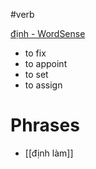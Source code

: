 #verb 


[định‎ - WordSense](https://www.wordsense.eu/%C4%91%E1%BB%8Bnh/)
- to fix
- to appoint
- to set
- to assign


# Phrases
- [[định làm]]